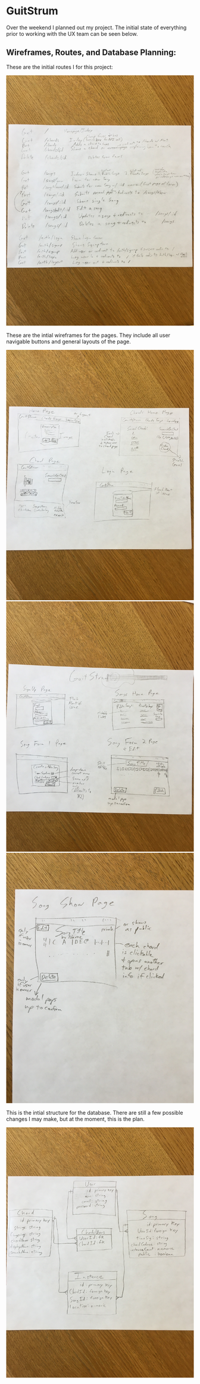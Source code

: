# GuitStrum

Over the weekend I planned out my project. The initial state of everything prior to working with the UX team can be seen below.

## Wireframes, Routes, and Database Planning:

These are the initial routes I for this project:

![Routes](/img/image4.gif)

These are the intial wireframes for the pages.  They include all user navigable buttons and general layouts of the page.

![Wireframes](/img/image3.gif)
![Wireframes](/img/image2.gif)
![Wireframes](/img/image1.gif)

This is the intial structure for the database.  There are still a few possible changes I may make, but at the moment, this is the plan.

![Database](/img/image0.gif)